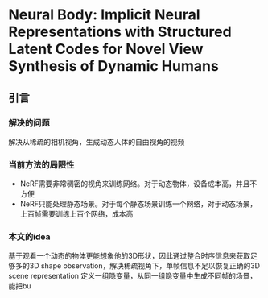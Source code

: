 # Neural Body: Implicit Neural Representations with Structured Latent Codes for Novel View Synthesis of Dynamic Humans
##  引言
### 解决的问题
解决从稀疏的相机视角，生成动态人体的自由视角的视频

### 当前方法的局限性
 - NeRF需要非常稠密的视角来训练网络。对于动态物体，设备成本高，并且不方便
 - NeRF只能处理静态场景。对于每个静态场景训练一个网络，对于动态场景，上百帧需要训练上百个网络，成本高

### 本文的idea
基于观看一个动态的物体更能想象他的3D形状，因此通过整合时序信息来获取足够多的3D shape observation，解决稀疏视角下，单帧信息不足以恢复正确的3D scene representation
定义一组隐变量，从同一组隐变量中生成不同帧的场景，能把bu
##  

<!--stackedit_data:
eyJoaXN0b3J5IjpbLTg5Nzc5MzM4MCw1MTM4MjEzMzddfQ==
-->
